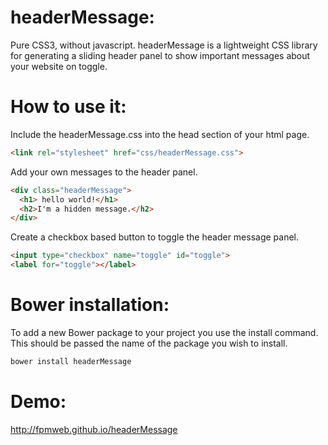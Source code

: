 headerMessage:
=========
Pure CSS3, without javascript.
headerMessage is a lightweight CSS library for generating a sliding header panel to show important messages about your website on toggle.


How to use it:
=========

Include the headerMessage.css into the head section of your html page.
```html
<link rel="stylesheet" href="css/headerMessage.css">
```

Add your own messages to the header panel.
```html
<div class="headerMessage">
  <h1> hello world!</h1>
  <h2>I'm a hidden message.</h2>
</div>
```
Create a checkbox based button to toggle the header message panel.
```html
<input type="checkbox" name="toggle" id="toggle">
<label for="toggle"></label>
```

Bower installation:
=========

To add a new Bower package to your project you use the install command. This should be passed the name of the package you wish to install.

```js
bower install headerMessage
```

Demo:
=========

http://fpmweb.github.io/headerMessage
